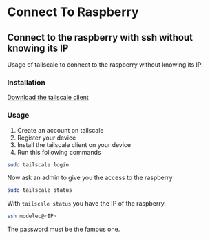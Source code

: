 # Connect To Raspberry

## Connect to the raspberry with ssh without knowing its IP

Usage of tailscale to connect to the raspberry without knowing its IP.

### Installation

[Download the tailscale client](https://tailscale.com/kb/1347/installation)

### Usage

1. Create an account on tailscale
2. Register your device
3. Install the tailscale client on your device
4. Run this following commands

```Bash
sudo tailscale login
```

Now ask an admin to give you the access to the raspberry

```Bash
sudo tailscale status
```

With `tailscale status` you have the IP of the raspberry.

```Bash
ssh modelec@<IP>
```

The password must be the famous one.